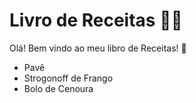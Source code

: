 # Livro de Receitas :man_cook:

Olá! Bem vindo ao meu libro de Receitas! :wave:

- Pavê
- Strogonoff de Frango
- Bolo de Cenoura